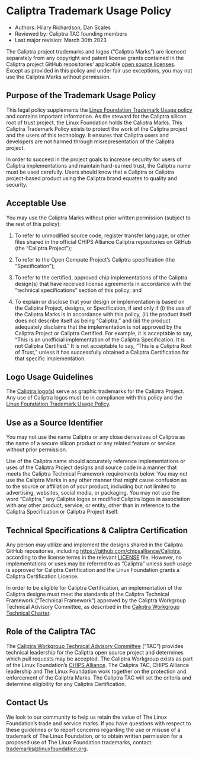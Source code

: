 # Caliptra Trademark Usage Policy

* Authors: Hilary Richardson, Dan Scales
* Reviewed by: Caliptra TAC founding members
* Last major revision: March 30th 2023

The Caliptra project trademarks and logos (“Caliptra Marks”) are licensed
separately from any copyright and patent license grants contained in the
Caliptra project GitHub repositories’ applicable [open source
licenses](LICENSE). Except as provided in this policy and under fair use
exceptions, you may not use the Caliptra Marks without permission.

## Purpose of the Trademark Usage Policy

This legal policy supplements the [Linux Foundation Trademark Usage
policy](https://www.linuxfoundation.org/legal/trademark-usage) and
contains important information. As the steward for the Caliptra silicon root of
trust project, the Linux Foundation holds the Caliptra Marks. This Caliptra
Trademark Policy exists to protect the work of the Caliptra project and the
users of this technology. It ensures that Caliptra users and developers are not
harmed through misrepresentation of the Caliptra project.

In order to succeed in the project goals to increase security for users of
Caliptra implementations and maintain hard-earned trust, the Caliptra name must
be used carefully. Users should know that a Caliptra or Caliptra project-based
product using the Caliptra brand equates to quality and security.

## Acceptable Use

You may use the Caliptra Marks without prior written permission (subject to the
rest of this policy):

1. To refer to unmodified source code, register transfer language, or other files
shared in the official CHIPS Alliance Caliptra repositories on GitHub (the
“Caliptra Project”);

2. To refer to the Open Compute Project’s Caliptra specification (the
“Specification”);

3. To refer to the certified, approved chip implementations of the Caliptra
design(s) that have received license agreements in accordance with the
“technical specifications” section of this policy; and

4. To explain or disclose that your design or implementation is based on the
Caliptra Project, designs, or Specification, if and only if (i) the use of the
Caliptra Marks is in accordance with this policy, (ii) the product itself does
not describe itself as being “Caliptra,” and (iii) the product adequately
disclaims that the implementation is not approved by the Caliptra Project or
Caliptra Certified. For example, it is acceptable to say, “This is an unofficial
implementation of the Caliptra Specification. It is not Caliptra Certified.” It
is not acceptable to say, “This is a Caliptra Root of Trust,” unless it has
successfully obtained a Caliptra Certification for that specific implementation.

## Logo Usage Guidelines

The [Caliptra
logo(s)](https://github.com/chipsalliance/Caliptra/tree/main/doc/images/logo)
serve as graphic trademarks for the Caliptra Project. Any use of Caliptra logos
must be in compliance with this policy and the [Linux
Foundation Trademark Usage
Policy](https://www.linuxfoundation.org/legal/trademark-usage).

## Use as a Source Identifier

You may not use the name Caliptra or any close derivatives of Caliptra as the
name of a secure silicon product or any related feature or service without prior
permission.

Use of the Caliptra name should accurately reference implementations or uses of
the Caliptra Project designs and source code in a manner that meets the Caliptra
Technical Framework requirements below. You may not use the Caliptra Marks in
any other manner that might cause confusion as to the source or affiliation of
your product, including but not limited to advertising, websites, social media,
or packaging. You may not use the word “Caliptra,” any Caliptra logos or
modified Caliptra logos in association with any other product, service, or
entity, other than in reference to the Caliptra Specification or Caliptra
Project itself.

## Technical Specifications & Caliptra Certification

Any person may utilize and implement the designs shared in the Caliptra GitHub
repositories, including https://github.com/chipsalliance/Caliptra, according to
the license terms in the relevant [LICENSE](LICENSE) file. However, no
implementations or uses may be referred to as “Caliptra” unless such usage is
approved for Caliptra Certification and the Linux Foundation grants a Caliptra
Certification License.

In order to be eligible for Caliptra Certification, an implementation of the
Caliptra designs must meet the standards of the Caliptra Technical Framework
(“Technical Framework”) approved by the Caliptra Workgroup Technical Advisory
Committee, as described in the [Caliptra Workgroup Technical
Charter](CaliptraWGTechnicalCharter.md).

## Role of the Caliptra TAC

The [Caliptra Workgroup Technical Advisory
Committee](https://github.com/chipsalliance/Caliptra/blob/main/CaliptraWGTechnicalCharter.md#technical-advisory-committee)
(“TAC”) provides technical leadership for the Caliptra open source project and
determines which pull requests may be accepted. The Caliptra Workgroup exists as
part of the Linux Foundation’s [CHIPS Alliance](https://www.chipsalliance.org/).
The Caliptra TAC, CHIPS Alliance leadership and The Linux Foundation work
together on the protection and enforcement of the Caliptra Marks. The Caliptra
TAC will set the criteria and determine eligibility for any Caliptra
Certification.

## Contact Us

We look to our community to help us retain the value of The Linux Foundation’s
trade and service marks.  If you have questions with respect to these guidelines
or to report concerns regarding the use or misuse of a trademark of The Linux
Foundation, or to obtain written permission for a proposed use of The Linux
Foundation trademarks, contact: trademarks@linuxfoundation.org.
